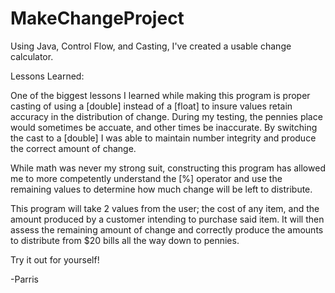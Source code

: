 # MakeChangeProject

Using Java, Control Flow, and Casting, I've created a usable change calculator.

Lessons Learned:

One of the biggest lessons I learned while making this program is proper casting of using a [double] instead of a [float] to insure values retain accuracy in the distribution of change. During my testing, the pennies place would sometimes be accuate, and other times be inaccurate. By switching the cast to a [double] I was able to maintain number integrity and produce the correct amount of change.

While math was never my strong suit, constructing this program has allowed me to more competently understand the [%] operator and use the remaining values to determine how much change will be left to distribute.


This program will take 2 values from the user; the cost of any item, and the amount produced by a customer intending to purchase said item. It will then assess the remaining amount of change and correctly produce the amounts to distribute from $20 bills all the way down to pennies.

Try it out for yourself!

-Parris
